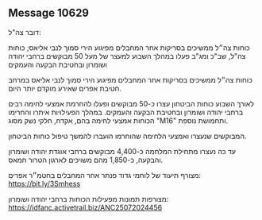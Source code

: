 ## Message 10629

דובר צה"ל:

כוחות צה״ל ממשיכים בסריקות אחר המחבלים מפיגוע הירי סמוך לנבי אליאס; כוחות צה"ל, שב"כ ומג"ב פעלו במהלך השבוע למעצר של מעל 50 מבוקשים ברחבי יהודה ושומרון ובחטיבת הבקעה והעמקים

כוחות צה״ל ממשיכים בסריקות אחר המחבלים מפיגוע הירי סמוך לנבי אליאס במרחב חטיבת אפרים שאירע מוקדם יותר היום. 

לאורך השבוע כוחות הביטחון עצרו כ-50 מבוקשים ופעלו להחרמת אמצעי לחימה רבים ברחבי יהודה ושומרון ובחטיבת הבקעה והעמקים. 
במהלך הפעילויות איתרו והחרימו הכוחות אמצעי לחימה בהם, אקדח, חלקי נשק מסוג "M16" ותחמושת נוספת.

המבוקשים שנעצרו ואמצעי הלחימה שהוחרמו הועברו להמשך טיפול כוחות הביטחון.

עד כה נעצרו מתחילת המלחמה כ-4,400 מבוקשים ברחבי אוגדת יהודה ושומרון והבקעה, כ-1,850 מהם משויכים לארגון הטרור חמאס.

מצורף תיעוד של לוחמי גדוד פנתר אחר המחבלים בחטמ״ר אפרים: https://bit.ly/3Smhess

מצורפות תמונות מפעילות הכוחות ברחבי יהודה ושומרון: https://idfanc.activetrail.biz/ANC25072024456


